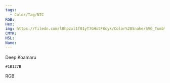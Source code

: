 ```yaml
---
tags:
  - Color/Tag/NTC
RGB:
Hex:
img: https://filedn.com/l0hpzxl1f01yT7GHxtF8cyk/Color%20Snake/SVG_Tumb%20Mass%20No%20Name/1B127B.svg
CMYK:
HSL:
Name:
---
```

Deep Koamaru
```palette
#1B127B
```
RGB
